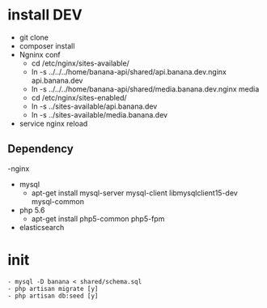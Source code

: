 # install DEV

  - git clone
  - composer install
  - Ngninx conf
      - cd /etc/nginx/sites-available/
      - ln -s ../../../home/banana-api/shared/api.banana.dev.nginx api.banana.dev
      - ln -s ../../../home/banana-api/shared/media.banana.dev.nginx media
      - cd /etc/nginx/sites-enabled/
      - ln -s ../sites-available/api.banana.dev
      - ln -s ../sites-available/media.banana.dev
  - service nginx reload

## Dependency
  -nginx
  - mysql
    - apt-get install mysql-server mysql-client libmysqlclient15-dev mysql-common
  - php 5.6
    - apt-get install php5-common php5-fpm
  - elasticsearch


# init
    - mysql -D banana < shared/schema.sql
    - php artisan migrate [y]
    - php artisan db:seed [y]
